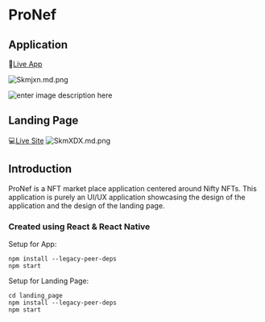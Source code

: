 # ProNef

## Application
📱[Live App](https://expo.dev/@vrsb99/ProNef?serviceType=classic&distribution=expo-go)

![Skmjxn.md.png](https://iili.io/Skmjxn.md.png)

![enter image description here](https://iili.io/SkmNiG.md.png)

## Landing Page
💻[Live Site](https://vrsb-pronef.netlify.app)
![SkmXDX.md.png](https://iili.io/SkmXDX.md.png)

## Introduction
ProNef is a NFT market place application centered around Nifty NFTs. This application is purely an UI/UX application showcasing the design of the application and the design of the landing  page.

### Created using React & React Native
Setup for App:

    npm install --legacy-peer-deps
    npm start

 
Setup for Landing Page:

    cd landing_page
    npm install --legacy-peer-deps
    npm start
